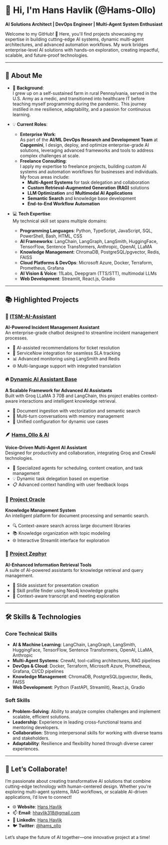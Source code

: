 # 👋 Hi, I'm Hans Havlik (@Hams-Ollo)  
**AI Solutions Architect | DevOps Engineer | Multi-Agent System Enthusiast**

Welcome to my GitHub! 🚀 Here, you'll find projects showcasing my expertise in building cutting-edge AI systems, dynamic multi-agent architectures, and advanced automation workflows. My work bridges enterprise-level AI solutions with hands-on exploration, creating impactful, scalable, and future-proof technologies.

---

## 🌟 About Me  

- 🌱 **Background**:  
  I grew up on a self-sustained farm in rural Pennsylvania, served in the U.S. Army as a medic, and transitioned into healthcare IT before teaching myself programming during the pandemic. This journey instilled in me resilience, adaptability, and a passion for continuous learning.  

- 💡 **Current Roles**:  
  - **Enterprise Work**:  
    As part of the **AI/ML DevOps Research and Development Team** at **Capgemini**, I design, deploy, and optimize enterprise-grade AI solutions, leveraging advanced frameworks and tools to address complex challenges at scale.  
  - **Freelance Consulting**:  
    I apply my expertise to freelance projects, building custom AI systems and automation workflows for businesses and individuals. My focus areas include:  
    - **Multi-Agent Systems** for task delegation and collaboration  
    - **Custom Retrieval-Augmented Generation (RAG)** solutions  
    - **LLM Optimization** and **Multimodal AI Applications**  
    - **Semantic Search** and knowledge base development  
    - **End-to-End Workflow Automation**  

- 💻 **Tech Expertise**:  
  My technical skill set spans multiple domains:  
  - **Programming Languages**: Python, TypeScript, JavaScript, SQL, PowerShell, Bash, HTML, CSS  
  - **AI Frameworks**: LangChain, LangGraph, LangSmith, HuggingFace, TensorFlow, Sentence Transformers, Anthropic, OpenAI, LLaMA  
  - **Knowledge Management**: ChromaDB, PostgreSQL/pgvector, Redis, FAISS  
  - **Cloud Platforms & DevOps**: Microsoft Azure, Docker, Terraform, Prometheus, Grafana  
  - **AI Vision & Voice**: 11Labs, Deepgram (TTS/STT), multimodal LLMs  
  - **Web Development**: Streamlit, React.js, Gradio  

---

## 📚 Highlighted Projects  

### 🔧 [ITSM-AI-Assistant](https://github.com/Hams-Ollo/ITSM-AI-Assistant)  
**AI-Powered Incident Management Assistant**  
An enterprise-grade chatbot designed to streamline incident management processes.  
- 🧠 AI-assisted recommendations for ticket resolution  
- 🔄 ServiceNow integration for seamless SLA tracking  
- 📊 Advanced monitoring using LangSmith and Redis  
- 🌐 Multi-language support with integrated translation  

### 🔥 [Dynamic AI Assistant Base](https://github.com/Hams-Ollo/Dynamic-AI-Assistant-base)  
**A Scalable Framework for Advanced AI Assistants**  
Built with Groq LLaMA 3 70B and LangChain, this project enables context-aware interactions and intelligent knowledge retrieval.  
- 📄 Document ingestion with vectorization and semantic search  
- 💬 Multi-turn conversations with memory management  
- 🎯 Unified configuration for dynamic use cases  

### 🪶 [Hams_Ollo & AI](https://github.com/Hams-Ollo/hams_ollo_ai)  
**Voice-Driven Multi-Agent AI Assistant**  
Designed for productivity and collaboration, integrating Groq and CrewAI technologies.  
- 🤖 Specialized agents for scheduling, content creation, and task management  
- 💡 Dynamic task delegation based on expertise  
- 📋 Advanced context handling with user feedback loops  

### 📘 [Project Oracle](https://github.com/Hams-Ollo/Project-Oracle)  
**Knowledge Management System**  
An intelligent platform for document processing and semantic search.  
- 🔍 Context-aware search across large document libraries  
- 📚 Knowledge organization with topic modeling  
- 🌐 Interactive Streamlit interface for exploration  

### 🌟 [Project Zephyr](https://github.com/Hams-Ollo/Project-Zephyr)  
**AI-Enhanced Information Retrieval Tools**  
A suite of AI-powered assistants for knowledge retrieval and query management.  
- 🛝 Slide assistant for presentation creation  
- 👤 Skill profile finder using Neo4j knowledge graphs  
- 📣 Context-aware transcript and meeting exploration  

---

## 🛠️ Skills & Technologies  

### **Core Technical Skills**  
- **AI & Machine Learning**: LangChain, LangGraph, LangSmith, HuggingFace, TensorFlow, Sentence Transformers, OpenAI, LLaMA, Anthropic  
- **Multi-Agent Systems**: CrewAI, tool-calling architectures, RAG pipelines  
- **DevOps & Cloud**: Docker, Terraform, Microsoft Azure, Prometheus, Grafana, CI/CD pipelines  
- **Knowledge Management**: ChromaDB, PostgreSQL/pgvector, Redis, FAISS  
- **Web Development**: Python (FastAPI, Streamlit), React.js, Gradio  

### **Soft Skills**  
- **Problem-Solving**: Ability to analyze complex challenges and implement scalable, efficient solutions.  
- **Leadership**: Experience in leading cross-functional teams and mentoring developers.  
- **Collaboration**: Strong interpersonal skills for working with diverse teams and stakeholders.  
- **Adaptability**: Resilience and flexibility honed through diverse career experiences.  

---

## 🤝 Let’s Collaborate!  

I’m passionate about creating transformative AI solutions that combine cutting-edge technology with human-centered design. Whether you're exploring multi-agent systems, RAG workflows, or scalable AI-driven applications, I’d love to connect!  

- 🌐 **Website**: [Hans Havlik](#)  
- 📫 **Email**: hhavlik318@gmail.com  
- 💼 **LinkedIn**: [Hans Havlik](https://linkedin.com/in/hanshavlik)  
- 🐦 **Twitter**: [@hams_ollo](https://twitter.com/hams_ollo)  

Let’s shape the future of AI together—one innovative project at a time!

